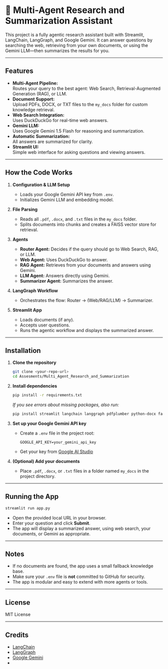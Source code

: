 # 🧠 Multi-Agent Research and Summarization Assistant

This project is a fully agentic research assistant built with Streamlit, LangChain, LangGraph, and Google Gemini. It can answer questions by searching the web, retrieving from your own documents, or using the Gemini LLM—then summarizes the results for you.

---

## Features

- **Multi-Agent Pipeline:**  
  Routes your query to the best agent: Web Search, Retrieval-Augmented Generation (RAG), or LLM.
- **Document Support:**  
  Upload PDFs, DOCX, or TXT files to the `my_docs` folder for custom knowledge retrieval.
- **Web Search Integration:**  
  Uses DuckDuckGo for real-time web answers.
- **Gemini LLM:**  
  Uses Google Gemini 1.5 Flash for reasoning and summarization.
- **Automatic Summarization:**  
  All answers are summarized for clarity.
- **Streamlit UI:**  
  Simple web interface for asking questions and viewing answers.

---

## How the Code Works

1. **Configuration & LLM Setup**
   - Loads your Google Gemini API key from `.env`.
   - Initializes Gemini LLM and embedding model.

2. **File Parsing**
   - Reads all `.pdf`, `.docx`, and `.txt` files in the `my_docs` folder.
   - Splits documents into chunks and creates a FAISS vector store for retrieval.

3. **Agents**
   - **Router Agent:** Decides if the query should go to Web Search, RAG, or LLM.
   - **Web Agent:** Uses DuckDuckGo to answer.
   - **RAG Agent:** Retrieves from your documents and answers using Gemini.
   - **LLM Agent:** Answers directly using Gemini.
   - **Summarizer Agent:** Summarizes the answer.

4. **LangGraph Workflow**
   - Orchestrates the flow: Router → (Web/RAG/LLM) → Summarizer.

5. **Streamlit App**
   - Loads documents (if any).
   - Accepts user questions.
   - Runs the agentic workflow and displays the summarized answer.

---

## Installation

1. **Clone the repository**
   ```bash
   git clone <your-repo-url>
   cd Assesments/Multi_Agent_Research_and_Summarization
   ```

2. **Install dependencies**
   ```bash
   pip install -r requirements.txt
   ```
   *If you see errors about missing packages, also run:*
   ```bash
   pip install streamlit langchain langgraph pdfplumber python-docx faiss-cpu google-generativeai duckduckgo-search python-dotenv
   ```

3. **Set up your Google Gemini API key**
   - Create a `.env` file in the project root:
     ```
     GOOGLE_API_KEY=your_gemini_api_key
     ```
   - Get your key from [Google AI Studio](https://aistudio.google.com/app/apikey)

4. **(Optional) Add your documents**
   - Place `.pdf`, `.docx`, or `.txt` files in a folder named `my_docs` in the project directory.

---

## Running the App

```bash
streamlit run app.py
```

- Open the provided local URL in your browser.
- Enter your question and click **Submit**.
- The app will display a summarized answer, using web search, your documents, or Gemini as appropriate.

---

## Notes

- If no documents are found, the app uses a small fallback knowledge base.
- Make sure your `.env` file is **not** committed to GitHub for security.
- The app is modular and easy to extend with more agents or tools.

---

## License

MIT License

---

## Credits

- [LangChain](https://langchain.com/)
- [LangGraph](https://github.com/langchain-ai/langgraph)
- [Google Gemini](https://aistudio.google.com/)
-